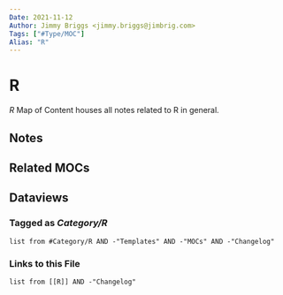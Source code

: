 ```yaml
---
Date: 2021-11-12
Author: Jimmy Briggs <jimmy.briggs@jimbrig.com>
Tags: ["#Type/MOC"]
Alias: "R"
---
```


# R

*R* Map of Content houses all notes related to R in general.

## Notes

## Related MOCs

## Dataviews

### Tagged as *Category/R*

```dataview
list from #Category/R AND -"Templates" AND -"MOCs" AND -"Changelog"
```

### Links to this File

```dataview
list from [[R]] AND -"Changelog"
```